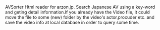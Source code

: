 AVSorter
Html reader for arzon.jp.
Search Japanese AV using a key-word and geting detail information.If you already have the Video file, it could move the file to some (new) folder by the video's actor,procuder etc. and save the video info at local database in order to query some time.